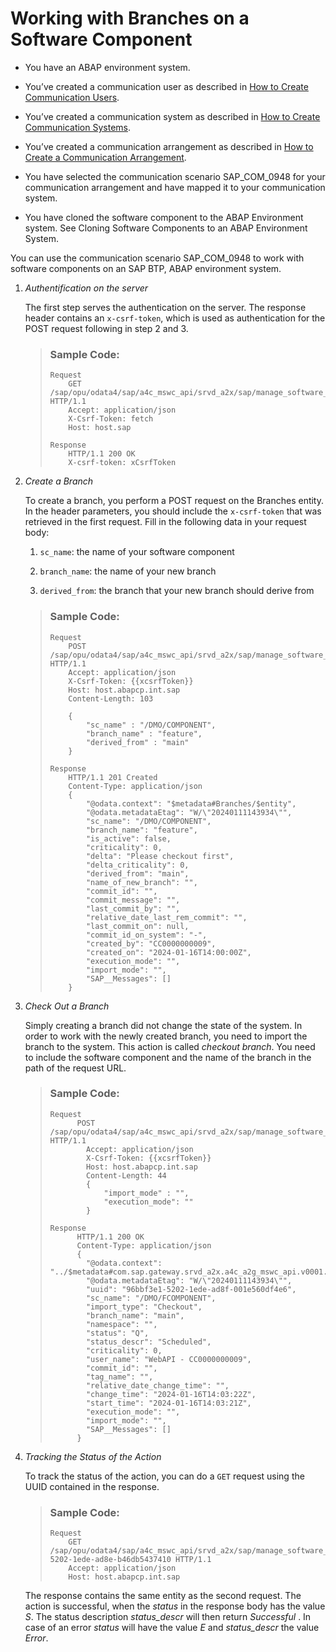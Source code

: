 <!-- loio7d529e1545c34e8aa4f8f22b511520c5 -->

# Working with Branches on a Software Component

-   You have an ABAP environment system.

-   You’ve created a communication user as described in [How to Create Communication Users](https://help.sap.com/docs/btp/sap-business-technology-platform/how-to-create-communication-users?version=Cloud).

-   You’ve created a communication system as described in [How to Create Communication Systems](https://help.sap.com/docs/btp/sap-business-technology-platform/how-to-create-communication-systems?version=Cloud&q=how%20to%20create%20communication%20systems).

-   You’ve created a communication arrangement as described in [How to Create a Communication Arrangement](https://help.sap.com/docs/btp/sap-business-technology-platform/how-to-create-communication-arrangement?version=Cloud&q=how%20to%20create%20a%20communication%20arrangement).

-   You have selected the communication scenario SAP\_COM\_0948 for your communication arrangement and have mapped it to your communication system.

-   You have cloned the software component to the ABAP Environment system. See Cloning Software Components to an ABAP Environment System.


You can use the communication scenario SAP\_COM\_0948 to work with software components on an SAP BTP, ABAP environment system.

1.  *Authentification on the server*

    The first step serves the authentication on the server. The response header contains an `x-csrf-token`, which is used as authentication for the POST request following in step 2 and 3.

    > ### Sample Code:  
    > ```
    > Request
    >     GET /sap/opu/odata4/sap/a4c_mswc_api/srvd_a2x/sap/manage_software_components/0001 HTTP/1.1
    >     Accept: application/json
    >     X-Csrf-Token: fetch
    >     Host: host.sap
    > 
    > Response
    >     HTTP/1.1 200 OK
    >     X-csrf-token: xCsrfToken
    > 
    > ```

2.  *Create a Branch*

    To create a branch, you perform a POST request on the Branches entity. In the header parameters, you should include the `x-csrf-token` that was retrieved in the first request. Fill in the following data in your request body:

    1.  `sc_name`: the name of your software component

    2.  `branch_name`: the name of your new branch
    3.  `derived_from`: the branch that your new branch should derive from


    > ### Sample Code:  
    > ```
    > Request
    >     POST /sap/opu/odata4/sap/a4c_mswc_api/srvd_a2x/sap/manage_software_components/0001/Branches HTTP/1.1
    >     Accept: application/json
    >     X-Csrf-Token: {{xcsrfToken}}
    >     Host: host.abapcp.int.sap
    >     Content-Length: 103
    > 
    >     {
    >         "sc_name" : "/DMO/COMPONENT",
    >         "branch_name" : "feature",
    >         "derived_from" : "main"
    >     }
    > 
    > Response
    >     HTTP/1.1 201 Created
    >     Content-Type: application/json
    >     {
    >         "@odata.context": "$metadata#Branches/$entity",
    >         "@odata.metadataEtag": "W/\"20240111143934\"",
    >         "sc_name": "/DMO/COMPONENT",
    >         "branch_name": "feature",
    >         "is_active": false,
    >         "criticality": 0,
    >         "delta": "Please checkout first",
    >         "delta_criticality": 0,
    >         "derived_from": "main",
    >         "name_of_new_branch": "",
    >         "commit_id": "",
    >         "commit_message": "",
    >         "last_commit_by": "",
    >         "relative_date_last_rem_commit": "",
    >         "last_commit_on": null,
    >         "commit_id_on_system": "-",
    >         "created_by": "CC0000000009",
    >         "created_on": "2024-01-16T14:00:00Z",
    >         "execution_mode": "",
    >         "import_mode": "",
    >         "SAP__Messages": []
    >     }
    > 
    > ```

3.  *Check Out a Branch*

    Simply creating a branch did not change the state of the system. In order to work with the newly created branch, you need to import the branch to the system. This action is called *checkout branch*. You need to include the software component and the name of the branch in the path of the request URL.

    > ### Sample Code:  
    > ```
    > Request
    >       POST /sap/opu/odata4/sap/a4c_mswc_api/srvd_a2x/sap/manage_software_components/0001/Branches/%2FDMO%2FCOMPONENT/main/SAP__self.checkout_branch HTTP/1.1
    >         Accept: application/json
    >         X-Csrf-Token: {{xcsrfToken}}
    >         Host: host.abapcp.int.sap
    >         Content-Length: 44
    >         {
    >             "import_mode" : "",
    >             "execution_mode": ""
    >         }
    > 
    > Response
    >       HTTP/1.1 200 OK
    >       Content-Type: application/json
    >       {
    >         "@odata.context": "../$metadata#com.sap.gateway.srvd_a2x.a4c_a2g_mswc_api.v0001.ActionsType",
    >         "@odata.metadataEtag": "W/\"20240111143934\"",
    >         "uuid": "96bbf3e1-5202-1ede-ad8f-001e560df4e6",
    >         "sc_name": "/DMO/FCOMPONENT",
    >         "import_type": "Checkout",
    >         "branch_name": "main",
    >         "namespace": "",
    >         "status": "Q",
    >         "status_descr": "Scheduled",
    >         "criticality": 0,
    >         "user_name": "WebAPI - CC0000000009",
    >         "commit_id": "",
    >         "tag_name": "",
    >         "relative_date_change_time": "",
    >         "change_time": "2024-01-16T14:03:22Z",
    >         "start_time": "2024-01-16T14:03:21Z",
    >         "execution_mode": "",
    >         "import_mode": "",
    >         "SAP__Messages": []
    >       }
    > 
    > ```

4.  *Tracking the Status of the Action*

    To track the status of the action, you can do a `GET` request using the UUID contained in the response.

    > ### Sample Code:  
    > ```
    > Request
    >     GET /sap/opu/odata4/sap/a4c_mswc_api/srvd_a2x/sap/manage_software_components/0001/Actions/96bbf3e1-5202-1ede-ad8e-b46db5437410 HTTP/1.1
    >     Accept: application/json
    >     Host: host.abapcp.int.sap
    > 
    > ```

    The response contains the same entity as the second request. The action is successful, when the *status* in the response body has the value *S*. The status description *status\_descr* will then return *Successful* . In case of an error *status* will have the value *E* and *status\_descr* the value *Error*.


